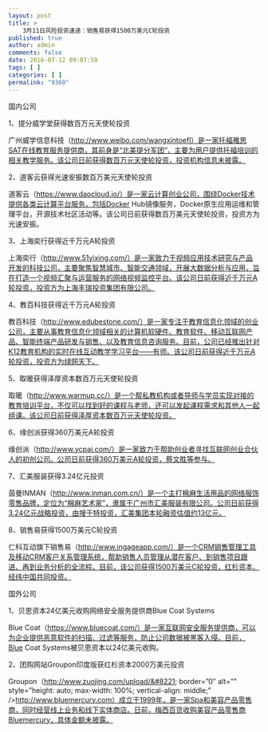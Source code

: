 ```yaml
---
layout: post
title: >
    3月11日风险投资速递：销售易获得1500万美元C轮投资
published: true
author: admin
comments: false
date: 2016-07-12 09:07:59
tags: [ ]
categories: [ ]
permalink: "9360"
---
```



国内公司

1、提分威学堂获得数百万元天使轮投资

广州威学信息科技（http://www.weibo.com/wangxintoefl）是一家托福雅思SAT在线教育服务提供商，其前身是“北美提分军团”，主要为用户提供托福培训的相关教学服务。该公司日前获得数百万元天使轮投资，投资机构信息未披露。

2、道客云获得光速安振数百万美元天使轮投资

道客云（https://www.daocloud.io/）是一家云计算创业公司，围绕Docker技术提供各类云计算平台服务，包括Docker Hub镜像服务，Docker原生应用运维和管理平台，开源技术社区活动等。该公司日前获得数百万美元天使轮投资，投资方为光速安振。

3、上海奕行获得近千万元A轮投资

上海奕行（http://www.51yixing.com/）是一家致力于视频应用技术研究与产品开发的科技公司，主要聚焦智慧城市、智能交通领域，开展大数据分析与应用，旨在打造一个视频汇聚与运营服务的网络视频监控平台。该公司日前获得近千万元A轮投资，投资方为上海丰瑞投资集团有限公司。

4、教百科技获得近千万元A轮投资

教百科技（http://www.edubestone.com/）是一家专注于教育信息化领域的创业公司，主要从事教育信息化领域相关的计算机软硬件、教育软件、移动互联网产品、智能终端产品研发与销售、以及教育信息咨询服务。目前，公司已经推出针对K12教育机构的实时在线互动教学学习平台——有师。该公司日前获得近千万元A轮投资，投资方为绿网天下。

5、取暖获得泽厚资本数百万元天使轮投资

取暖（http://www.warmup.cc/）是一个帮私教机构或者导师与学员实现对接的教育培训平台，不仅可以找到好的课程与老师，还可以发起课程需求和其他人一起组课。该公司日前获得泽厚资本数百万元天使轮投资。

6、缘创派获得360万美元A轮投资

缘创派（http://www.ycpai.com/）是一家致力于帮助创业者寻找互联网创业合伙人的初创公司。公司日前获得360万美元A轮投资，蔡文胜等参与。

7、汇美服装获得3.24亿元投资

茵曼INMAN（http://www.inman.com.cn/）是一个主打棉麻生活用品的网络服饰零售品牌，定位为“棉麻艺术家”，隶属于广州市汇美服装有限公司。公司日前获得3.24亿元战略投资，由搜于特投资，汇美集团本轮融资估值约13亿元。

8、销售易获得1500万美元C轮投资

仁科互动旗下销售易（http://www.ingageapp.com/）是一个CRM销售管理工具及移动CRM客户关系管理系统，帮助销售人员管理从潜在客户、到销售项目跟进、再到业务分析的全流程。目前，该公司获得1500万美元C轮投资，红杉资本、经纬中国共同投资。

国外公司

1、贝恩资本24亿美元收购网络安全服务提供商Blue Coat Systems

Blue Coat（https://www.bluecoat.com/）是一家互联网安全服务提供商，可以为企业提供恶意软件的扫描、过滤等服务，防止公司数据被黑客入侵。目前，Blue Coat Systems被贝恩资本以24亿美元收购。

2、团购网站Groupon印度版获红杉资本2000万美元投资

Groupon（http://www.zuojing.com/upload/&#8221; border=&#8221;0&#8243; alt=&#8221;" style=&#8221;height: auto; max-width: 100%; vertical-align: middle;&#8221; />http://www.bluemercury.com）成立于1999年，是一家Spa和美容产品零售商，同时经营线上业务和线下实体商店。日前，梅西百货收购美容产品零售商Bluemercury，具体金额未披露。